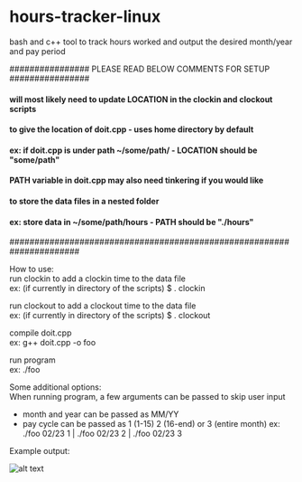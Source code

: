 # hours-tracker-linux
bash and c++ tool to track hours worked and output the desired month/year and pay period

################ PLEASE READ BELOW COMMENTS FOR SETUP ################
#### will most likely need to update LOCATION in the clockin and clockout scripts
#### to give the location of doit.cpp - uses home directory by default
#### ex: if doit.cpp is under path ~/some/path/ - LOCATION should be "some/path"
#### PATH variable in doit.cpp may also need tinkering if you would like
#### to store the data files in a nested folder
#### ex: store data in ~/some/path/hours - PATH should be "./hours"
######################################################################

How to use:    
run clockin to add a clockin time to the data file    
ex: (if currently in directory of the scripts) $ . clockin

run clockout to add a clockout time to the data file    
ex: (if currently in directory of the scripts) $ . clockout

compile doit.cpp    
ex: g++ doit.cpp -o foo

run program    
ex: ./foo

Some additional options:    
When running program, a few arguments can be passed to skip user input
- month and year can be passed as MM/YY
- pay cycle can be passed as 1 (1-15) 2 (16-end) or 3 (entire month)
ex: ./foo 02/23 1 | ./foo 02/23 2 | ./foo 02/23 3

Example output:

![alt text](https://i.imgur.com/p1Jjdnm.png)